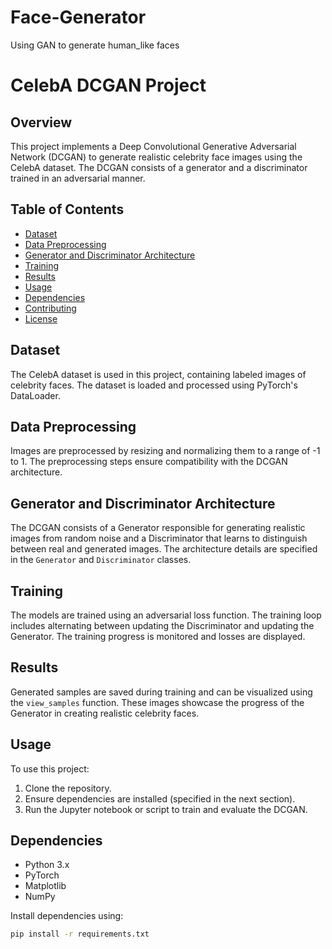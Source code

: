 # Face-Generator
Using GAN to generate human_like faces

# CelebA DCGAN Project

## Overview

This project implements a Deep Convolutional Generative Adversarial Network (DCGAN) to generate realistic celebrity face images using the CelebA dataset. The DCGAN consists of a generator and a discriminator trained in an adversarial manner.

## Table of Contents

- [Dataset](#dataset)
- [Data Preprocessing](#data-preprocessing)
- [Generator and Discriminator Architecture](#generator-and-discriminator-architecture)
- [Training](#training)
- [Results](#results)
- [Usage](#usage)
- [Dependencies](#dependencies)
- [Contributing](#contributing)
- [License](#license)

## Dataset

The CelebA dataset is used in this project, containing labeled images of celebrity faces. The dataset is loaded and processed using PyTorch's DataLoader.

## Data Preprocessing

Images are preprocessed by resizing and normalizing them to a range of -1 to 1. The preprocessing steps ensure compatibility with the DCGAN architecture.

## Generator and Discriminator Architecture

The DCGAN consists of a Generator responsible for generating realistic images from random noise and a Discriminator that learns to distinguish between real and generated images. The architecture details are specified in the `Generator` and `Discriminator` classes.

## Training

The models are trained using an adversarial loss function. The training loop includes alternating between updating the Discriminator and updating the Generator. The training progress is monitored and losses are displayed.

## Results

Generated samples are saved during training and can be visualized using the `view_samples` function. These images showcase the progress of the Generator in creating realistic celebrity faces.

## Usage

To use this project:

1. Clone the repository.
2. Ensure dependencies are installed (specified in the next section).
3. Run the Jupyter notebook or script to train and evaluate the DCGAN.

## Dependencies

- Python 3.x
- PyTorch
- Matplotlib
- NumPy

Install dependencies using:

```bash
pip install -r requirements.txt

